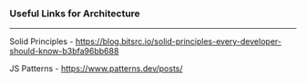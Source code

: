 ### Useful Links for Architecture
---

Solid Principles - https://blog.bitsrc.io/solid-principles-every-developer-should-know-b3bfa96bb688

JS Patterns - https://www.patterns.dev/posts/
